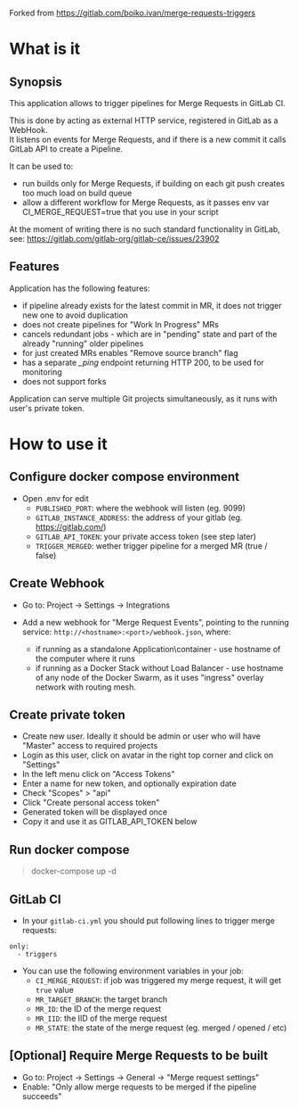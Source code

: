 Forked from https://gitlab.com/boiko.ivan/merge-requests-triggers

# What is it

## Synopsis

This application allows to trigger pipelines for Merge Requests in GitLab CI.

This is done by acting as external HTTP service, registered in GitLab as a WebHook.<br>
It listens on events for Merge Requests, and if there is a new commit it calls GitLab API to create a Pipeline.

It can be used to:
* run builds only for Merge Requests, if building on each git push creates too much load on build queue
* allow a different workflow for Merge Requests, as it passes env var CI_MERGE_REQUEST=true that you use in your script

At the moment of writing there is no such standard functionality in GitLab, see:
https://gitlab.com/gitlab-org/gitlab-ce/issues/23902

## Features

Application has the following features:

* if pipeline already exists for the latest commit in MR, it does not trigger new one to avoid duplication
* does not create pipelines for "Work In Progress" MRs
* cancels redundant jobs - which are in "pending" state and part of the already "running" older pipelines
* for just created MRs enables "Remove source branch" flag
* has a separate *_ping* endpoint returning HTTP 200, to be used for monitoring
* does not support forks

Application can serve multiple Git projects simultaneously, as it runs with user's private token.


# How to use it

## Configure docker compose environment

* Open .env for edit
  * `PUBLISHED_PORT`: where the webhook will listen (eg. 9099)
  * `GITLAB_INSTANCE_ADDRESS`: the address of your gitlab (eg. https://gitlab.com/)
  * `GITLAB_API_TOKEN`: your private access token (see step later)
  * `TRIGGER_MERGED`: wether trigger pipeline for a merged MR (true / false)

## Create Webhook

* Go to: Project -> Settings -> Integrations

* Add a new webhook for "Merge Request Events", pointing to the running service: `http://<hostname>:<port>/webhook.json`, where:
  * if running as a standalone Application\container - use hostname of the computer where it runs
  * if running as a Docker Stack without Load Balancer - use hostname of any node of the Docker Swarm, as it uses "ingress" overlay network with routing mesh.

## Create private token

* Create new user. Ideally it should be admin or user who will have "Master" access to required projects
* Login as this user, click on avatar in the right top corner and click on "Settings"
* In the left menu click on "Access Tokens"
* Enter a name for new token, and optionally expiration date
* Check "Scopes" > "api"
* Click "Create personal access token"
* Generated token will be displayed once
* Copy it and use it as GITLAB_API_TOKEN below

## Run docker compose

> docker-compose up -d

## GitLab CI

* In your `gitlab-ci.yml` you should put following lines to trigger merge requests:
```
only:
  - triggers
```

* You can use the following environment variables in your job:
  * `CI_MERGE_REQUEST`: if job was triggered my merge request, it will get `true` value
  * `MR_TARGET_BRANCH`: the target branch
  * `MR_ID`: the ID of the merge request
  * `MR_IID`: the IID of the merge request
  * `MR_STATE`: the state of the merge request (eg. merged / opened / etc)


## [Optional] Require Merge Requests to be built

* Go to: Project -> Settings -> General -> "Merge request settings"
* Enable: "Only allow merge requests to be merged if the pipeline succeeds"
